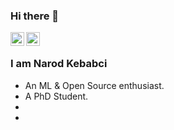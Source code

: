 ### Hi there 👋

<a href="https://twitter.com/naar_k">
  <img align="left" alt="Narod's Twitter" width="22px" src="https://cdn.jsdelivr.net/npm/simple-icons@v3/icons/twitter.svg" />
</a>
<a href="https://www.linkedin.com/in/narod-kebabci/">
  <img align="left" alt="Narod's Linkdein" width="22px" src="https://cdn.jsdelivr.net/npm/simple-icons@v3/icons/linkedin.svg" />
</a>
<br />

### I am Narod Kebabci
- An ML & Open Source enthusiast.
- A PhD Student. 
- 
- 

<!--
**narodkebabci/narodkebabci** is a ✨ _special_ ✨ repository because its `README.md` (this file) appears on your GitHub profile.
